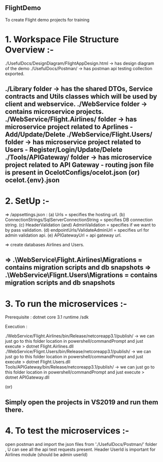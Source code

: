 ## FlightDemo
To create Flight demo projects for training

# 1. Workspace File Structure Overview :-

./UsefulDocs/DesignDiagram/FlightAppDesign.html -> has design diagram of the demo
./UsefulDocs/Postman/ -> has postman api testing collection exported.

./Library folder -> has the shared DTOs, Service contracts and Utils classes which will be used by client and webservice.
./WebService folder -> contains microservice projects.
./WebService/Flight.Airlines/ folder -> has microservice project related to Aprlines - Add/Update/Delete
./WebService/Flight.Users/ folder -> has microservice project related to Users - Register/Login/Update/Delete
./Tools/APIGateway/ folder -> has microservice project related to API Gateway - routing json file is present in OcelotConfigs/ocelot.json (or) ocelot.{env}.json
----------------------------------------------------------------------------------------------------------------------------------

# 2. SetUp :-
=> <project>/appsettings.json :
			(a) Urls = specifies the hosting url.
			(b) ConnectionStrings/SqlServerConnectionString = specifies DB connection string.
			(c) HeaderValidation (and) AdminValidation = specifies if we want to by pass validation.
			(d) endpointUrls/ValidateAdminUrl = specifies url for admin validation api.
			(e) APIGatewayUrl = api gateway url.
			
=> create databases Airlines and Users. 

=> .\WebService\Flight.Airlines\Migrations = contains migration scripts and db snapshots
=> .\WebService\Flignt.Users\Migrations = contains migration scripts and db snapshots
----------------------------------------------------------------------------------------------------------------------------------

# 3. To run the microservices :-

Prerequisite : dotnet core 3.1 runtime /sdk

Execution :

./WebService/Flight.Airlines/bin/Release/netcoreapp3.1/publish/  -> we can just go to this folder location in powershell/commandPrompt and just execute 
                > dotnet Flight.Airlines.dll
./WebService/Flignt.Users/bin/Release/netcoreapp3.1/publish/  -> we can just go to this folder location in powershell/commandPrompt and just execute 
                > dotnet Flight.Users.dll
Tools/APIGateway/bin/Release/netcoreapp3.1/publish/  -> we can just go to this folder location in powershell/commandPrompt and just execute 
                > dotnet APIGateway.dll

(or)

Simply open the projects in VS2019 and run them there.
-----------------------------------------------------------------------------------------------------------------------------------

# 4. To test the microservices :-

open postman and import the json files from './UsefulDocs/Postman/' folder , U can see all the api test requests present.
Header UserId is important for Airlines module (should be admin userId)
  
